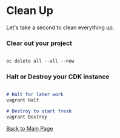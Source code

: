 # Clean Up

Let's take a second to clean everything up.

### Clear out your project
```markdown

oc delete all --all --now
```

### Halt or Destroy your CDK instance
```markdown

# Halt for later work
vagrant Halt

# Destroy to start fresh
vagrant Destroy
```

[Back to Main Page](index.md)
